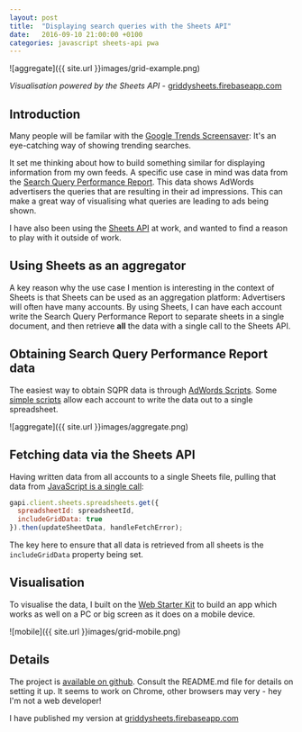 ```yaml
---
layout: post
title:  "Displaying search queries with the Sheets API"
date:   2016-09-10 21:00:00 +0100
categories: javascript sheets-api pwa
---
```

![aggregate]({{ site.url }}images/grid-example.png)

*Visualisation powered by the Sheets API* - [griddysheets.firebaseapp.com](https://griddysheets.firebaseapp.com)

## Introduction

Many people will be familar with the [Google Trends Screensaver](https://www.google.com/trends/hottrends/visualize?nrow=3&ncol=4):
It's an eye-catching way of showing trending searches.

It set me thinking about how to build something similar for displaying
information from my own feeds. A specific use case in mind was data from the
[Search Query Performance Report](https://developers.google.com/adwords/api/docs/appendix/reports/search-query-performance-report).
This data shows AdWords advertisers the queries that are resulting in their
ad impressions. This can make a great way of visualising what queries are
leading to ads being shown.

I have also been using the [Sheets API](https://developers.google.com/sheets/)
at work, and wanted to find a reason to play with it outside of work.

## Using Sheets as an aggregator

A key reason why the use case I mention is interesting in the context of Sheets
is that Sheets can be used as an aggregation platform: Advertisers will often
have many accounts. By using Sheets, I can have each account write the Search
Query Performance Report to separate sheets in a single document, and then
retrieve **all** the data with a single call to the Sheets API.

## Obtaining Search Query Performance Report data

The easiest way to obtain SQPR data is through [AdWords Scripts](https://developers.google.com/adwords/scripts/).
Some [simple scripts](https://github.com/plemont/griddysheets/tree/master/adwords_scripts)
allow each account to write the data out to a single spreadsheet.

![aggregate]({{ site.url }}images/aggregate.png)

## Fetching data via the Sheets API

Having written data from all accounts to a single Sheets file, pulling that
data from [JavaScript is a single call](https://github.com/plemont/griddysheets/blob/master/app/scripts/sheets.js):

```javascript
gapi.client.sheets.spreadsheets.get({
  spreadsheetId: spreadsheetId,
  includeGridData: true
}).then(updateSheetData, handleFetchError);
```

The key here to ensure that all data is retrieved from all sheets is the
`includeGridData` property being set.

## Visualisation

To visualise the data, I built on the [Web Starter Kit](https://github.com/google/web-starter-kit)
to build an app which works as well on a PC or big screen as it does on a mobile
device.

![mobile]({{ site.url }}images/grid-mobile.png)

## Details

The project is [available on github](https://github.com/plemont/griddysheets).
Consult the README.md file for details on setting it up. It seems to work on
Chrome, other browsers may very - hey I'm not a web developer!

I have published my version at [griddysheets.firebaseapp.com](https://griddysheets.firebaseapp.com)
